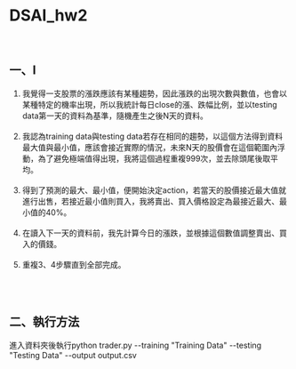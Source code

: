 # DSAI_hw2

<br />

## 一、I

1. 我覺得一支股票的漲跌應該有某種趨勢，因此漲跌的出現次數與數值，也會以某種特定的機率出現，所以我統計每日close的漲、跌幅比例，並以testing data第一天的資料為基準，隨機產生之後N天的資料。<br /><br />
2. 我認為training data與testing data若存在相同的趨勢，以這個方法得到資料最大值與最小值，應該會接近實際的情況，未來N天的股價會在這個範圍內浮動，為了避免極端值得出現，我將這個過程重複999次，並去除頭尾後取平均。<br /><br />
3. 得到了預測的最大、最小值，便開始決定action，若當天的股價接近最大值就進行出售，若接近最小值則買入，我將賣出、買入價格設定為最接近最大、最小值的40%。<br /><br />
4. 在讀入下一天的資料前，我先計算今日的漲跌，並根據這個數值調整賣出、買入的價錢。<br /><br />
5. 重複3、4步驟直到全部完成。<br /><br />

<br />

## 二、執行方法

進入資料夾後執行python trader.py --training "Training Data" --testing "Testing Data" --output output.csv

